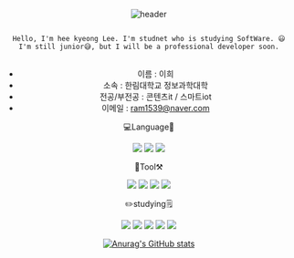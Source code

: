 

<div align=center>
  
![header](https://capsule-render.vercel.app/api?type=waving&color=timeAuto&height=300&section=header&text=This%20is%20HK&fontSize=30)


<pre>
<code>
Hello, I'm hee kyeong Lee. I'm studnet who is studying SoftWare. 😃
I'm still junior😅, but I will be a professional developer soon.
</code>
</pre>



  * 이름 : 이희
  * 소속 : 한림대학교 정보과학대학
  * 전공/부전공 : 콘텐츠it / 스마트iot
  * 이메일 : ram1539@naver.com



  
💻Language📓

<img src="https://img.shields.io/badge/JAVA-007396?style=flat-square&logo=Java&logoColor=white"/> <img src="https://img.shields.io/badge/C++-00599C?style=flat-square&logo=c++&logoColor=white"/> <img src="https://img.shields.io/badge/Python-FFCA28?style=flat-square&logo=python&logoColor=white"/>


🧰Tool⚒️

<img src="https://img.shields.io/badge/VScode-007ACC?style=flat-square&logo=visualstudiocode&logoColor=white"/> <img src="https://img.shields.io/badge/Eclipse-2C2255?style=flat-square&logo=eclipse&logoColor=white"/> <img src="https://img.shields.io/badge/UnityEngine-9B9B9B?style=flat-square&logo=unity&logoColor=white"/> <img src="https://img.shields.io/badge/GitHub-181717?style=flat-square&logo=github&logoColor=white"/>


✏️studying🗒️
  
<img src="https://img.shields.io/badge/자료구조-yellowgreen?style=flat-square&logo=&logoColor="/> <img src="https://img.shields.io/badge/알고리즘-red?style=flat-square&logo=&logoColor="/> <img src="https://img.shields.io/badge/컴퓨터구조-ff6984?style=flat-square&logo=&logoColor="/> <img src="https://img.shields.io/badge/계산이론-FC6D26?style=flat-square&logo=&logoColor="/> <img src="https://img.shields.io/badge/신호와%20시스템-00A98F?style=flat-square&logo=&logoColor="/>

  
  
[![Anurag's GitHub stats](https://github-readme-stats.vercel.app/api?username=mmm5910)](https://github.com/anuraghazra/github-readme-stats)
  
</div>
